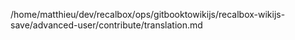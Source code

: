 /home/matthieu/dev/recalbox/ops/gitbooktowikijs/recalbox-wikijs-save/advanced-user/contribute/translation.md